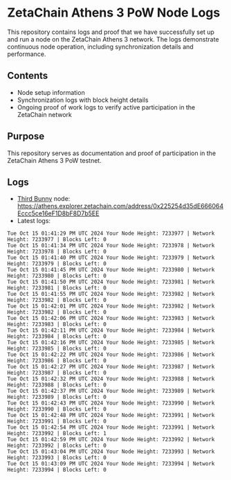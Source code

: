 # ZetaChain Athens 3 PoW Node Logs
This repository contains logs and proof that we have successfully set up and run a node on the ZetaChain Athens 3 network. The logs demonstrate continuous node operation, including synchronization details and performance.

## Contents
- Node setup information
- Synchronization logs with block height details
- Ongoing proof of work logs to verify active participation in the ZetaChain network

## Purpose
This repository serves as documentation and proof of participation in the ZetaChain Athens 3 PoW testnet.

## Logs

- [Third Bunny](https://thirdbunny.xyz/) node: https://athens.explorer.zetachain.com/address/0x225254d35dE666064Eccc5ce16eF1D8bF8D7b5EE
- Latest logs:
```
Tue Oct 15 01:41:29 PM UTC 2024 Your Node Height: 7233977 | Network Height: 7233977 | Blocks Left: 0
Tue Oct 15 01:41:34 PM UTC 2024 Your Node Height: 7233978 | Network Height: 7233978 | Blocks Left: 0
Tue Oct 15 01:41:40 PM UTC 2024 Your Node Height: 7233979 | Network Height: 7233979 | Blocks Left: 0
Tue Oct 15 01:41:45 PM UTC 2024 Your Node Height: 7233980 | Network Height: 7233980 | Blocks Left: 0
Tue Oct 15 01:41:50 PM UTC 2024 Your Node Height: 7233981 | Network Height: 7233981 | Blocks Left: 0
Tue Oct 15 01:41:55 PM UTC 2024 Your Node Height: 7233982 | Network Height: 7233982 | Blocks Left: 0
Tue Oct 15 01:42:01 PM UTC 2024 Your Node Height: 7233982 | Network Height: 7233982 | Blocks Left: 0
Tue Oct 15 01:42:06 PM UTC 2024 Your Node Height: 7233983 | Network Height: 7233983 | Blocks Left: 0
Tue Oct 15 01:42:11 PM UTC 2024 Your Node Height: 7233984 | Network Height: 7233984 | Blocks Left: 0
Tue Oct 15 01:42:16 PM UTC 2024 Your Node Height: 7233985 | Network Height: 7233985 | Blocks Left: 0
Tue Oct 15 01:42:22 PM UTC 2024 Your Node Height: 7233986 | Network Height: 7233986 | Blocks Left: 0
Tue Oct 15 01:42:27 PM UTC 2024 Your Node Height: 7233987 | Network Height: 7233987 | Blocks Left: 0
Tue Oct 15 01:42:32 PM UTC 2024 Your Node Height: 7233988 | Network Height: 7233988 | Blocks Left: 0
Tue Oct 15 01:42:37 PM UTC 2024 Your Node Height: 7233989 | Network Height: 7233989 | Blocks Left: 0
Tue Oct 15 01:42:43 PM UTC 2024 Your Node Height: 7233990 | Network Height: 7233990 | Blocks Left: 0
Tue Oct 15 01:42:48 PM UTC 2024 Your Node Height: 7233991 | Network Height: 7233991 | Blocks Left: 0
Tue Oct 15 01:42:54 PM UTC 2024 Your Node Height: 7233991 | Network Height: 7233992 | Blocks Left: 1
Tue Oct 15 01:42:59 PM UTC 2024 Your Node Height: 7233992 | Network Height: 7233992 | Blocks Left: 0
Tue Oct 15 01:43:04 PM UTC 2024 Your Node Height: 7233993 | Network Height: 7233993 | Blocks Left: 0
Tue Oct 15 01:43:09 PM UTC 2024 Your Node Height: 7233994 | Network Height: 7233994 | Blocks Left: 0
```
